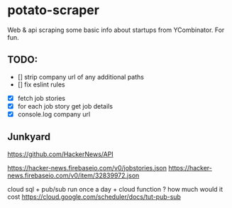 # potato-scraper
Web & api scraping some basic info about startups from YCombinator. For fun.

## TODO:
- [] strip company url of any additional paths
- [] fix eslint rules
- [x] fetch job stories
- [x] for each job story get job details
- [x] console.log company url

## Junkyard

https://github.com/HackerNews/API

https://hacker-news.firebaseio.com/v0/jobstories.json
https://hacker-news.firebaseio.com/v0/item/32839972.json


cloud sql + pub/sub run once a day + cloud function ? how much would it cost
https://cloud.google.com/scheduler/docs/tut-pub-sub